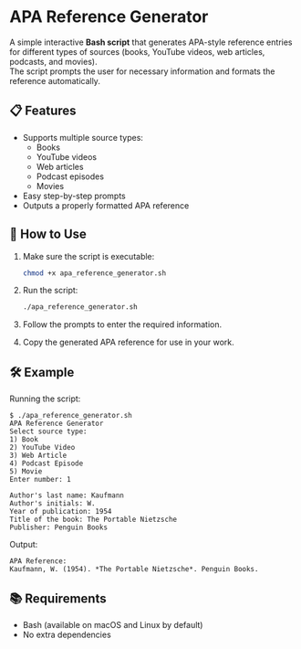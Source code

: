 
# APA Reference Generator

A simple interactive **Bash script** that generates APA-style reference entries for different types of sources (books, YouTube videos, web articles, podcasts, and movies).  
The script prompts the user for necessary information and formats the reference automatically.

## 📋 Features

- Supports multiple source types:
  - Books
  - YouTube videos
  - Web articles
  - Podcast episodes
  - Movies
- Easy step-by-step prompts
- Outputs a properly formatted APA reference

## 🚀 How to Use

1. Make sure the script is executable:
   ```bash
   chmod +x apa_reference_generator.sh
   ```

2. Run the script:
   ```bash
   ./apa_reference_generator.sh
   ```

3. Follow the prompts to enter the required information.
4. Copy the generated APA reference for use in your work.

## 🛠 Example

Running the script:

```
$ ./apa_reference_generator.sh
APA Reference Generator
Select source type:
1) Book
2) YouTube Video
3) Web Article
4) Podcast Episode
5) Movie
Enter number: 1

Author's last name: Kaufmann
Author's initials: W.
Year of publication: 1954
Title of the book: The Portable Nietzsche
Publisher: Penguin Books
```

Output:
```
APA Reference:
Kaufmann, W. (1954). *The Portable Nietzsche*. Penguin Books.
```

## 📚 Requirements

- Bash (available on macOS and Linux by default)
- No extra dependencies
